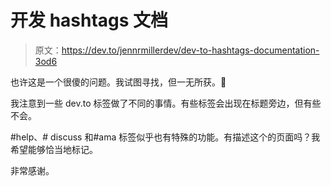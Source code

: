 # 开发 hashtags 文档

> 原文：<https://dev.to/jennrmillerdev/dev-to-hashtags-documentation-3od6>

也许这是一个很傻的问题。我试图寻找，但一无所获。🙈

我注意到一些 dev.to 标签做了不同的事情。有些标签会出现在标题旁边，但有些不会。

#help、# discuss 和#ama 标签似乎也有特殊的功能。有描述这个的页面吗？我希望能够恰当地标记。

非常感谢。